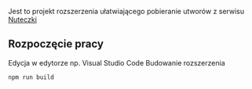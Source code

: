 Jest to projekt rozszerzenia ułatwiającego pobieranie utworów z serwisu [Nuteczki](https://m1.nuteczki.top)

## Rozpoczęcie pracy

Edycja w edytorze np. Visual Studio Code
Budowanie rozszerzenia

```bash
npm run build
```
